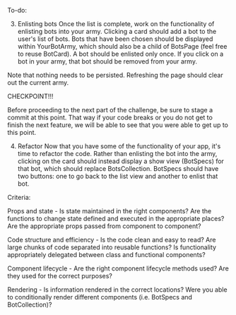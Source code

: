 


To-do:

<!-- 1. Fetching Bots -->
<!-- Work on fetching data from this API: https://bot-battler-api.herokuapp.com/api/v1/bots. The response should contain an array of bot objects that are structured as follows: -->
<!--
Based on the current structure of the app, think about where this array of bots needs to be stored. -->


<!-- 2. Indexing bots
After you have fetched the bots, work on rendering them into BotCollection, which should be a child of BotsPage. A component called BotCard has been provided to you to display the information about an individual bot in a list format. -->


3. Enlisting bots
Once the list is complete, work on the functionality of enlisting bots into your army. Clicking a card should add a bot to the user's list of bots. Bots that have been chosen should be displayed within YourBotArmy, which should also be a child of BotsPage (feel free to reuse BotCard). A bot should be enlisted only once. If you click on a bot in your army, that bot should be removed from your army.

Note that nothing needs to be persisted. Refreshing the page should clear out the current army.

CHECKPOINT!!!

Before proceeding to the next part of the challenge, be sure to stage a commit at this point. That way if your code breaks or you do not get to finish the next feature, we will be able to see that you were able to get up to this point.


4. Refactor
Now that you have some of the functionality of your app, it's time to refactor the code. Rather than enlisting the bot into the army, clicking on the card should instead display a show view (BotSpecs) for that bot, which should replace BotsCollection. BotSpecs should have two buttons: one to go back to the list view and another to enlist that bot.




Criteria:

Props and state - Is state maintained in the right components? Are the functions to change state defined and executed in the appropriate places? Are the appropriate props passed from component to component?

Code structure and efficiency - Is the code clean and easy to read? Are large chunks of code separated into reusable functions? Is functionality appropriately delegated between class and functional components?

Component lifecycle - Are the right component lifecycle methods used? Are they used for the correct purposes?

Rendering - Is information rendered in the correct locations? Were you able to conditionally render different components (i.e. BotSpecs and BotCollection)?
